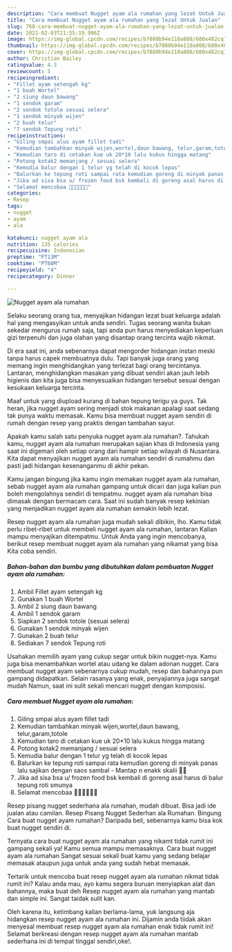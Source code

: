 ```yaml
---
description: "Cara membuat Nugget ayam ala rumahan yang lezat Untuk Jualan"
title: "Cara membuat Nugget ayam ala rumahan yang lezat Untuk Jualan"
slug: 768-cara-membuat-nugget-ayam-ala-rumahan-yang-lezat-untuk-jualan
date: 2021-02-03T21:55:19.996Z
image: https://img-global.cpcdn.com/recipes/b7880b94e110a808/680x482cq70/nugget-ayam-ala-rumahan-foto-resep-utama.jpg
thumbnail: https://img-global.cpcdn.com/recipes/b7880b94e110a808/680x482cq70/nugget-ayam-ala-rumahan-foto-resep-utama.jpg
cover: https://img-global.cpcdn.com/recipes/b7880b94e110a808/680x482cq70/nugget-ayam-ala-rumahan-foto-resep-utama.jpg
author: Christian Bailey
ratingvalue: 4.3
reviewcount: 5
recipeingredient:
- "Fillet ayam setengah kg"
- "1 buah Wortel"
- "2 siung daun bawang"
- "1 sendok garam"
- "2 sendok totole sesuai selera"
- "1 sendok minyak wijen"
- "2 buah telur"
- "7 sendok Tepung roti"
recipeinstructions:
- "Giling smpai alus ayam fillet tadi"
- "Kemudian tambahkan minyak wijen,wortel,daun bawang, telur,garam,totole"
- "Kemudian taro di cetakan kue uk 20*10 lalu kukus hingga matang"
- "Potong kotak2 memanjang / sesuai selera"
- "Kemudia balur dengan 1 telur yg telah di kocok lepas"
- "Balurkan ke tepung roti sampai rata kemudian goreng di minyak panas lalu sajikan dengan saos sambal Mantap n enakk skalii 👍🏻"
- "Jika ad sisa bsa u/ frozen food bsk kembali di goreng asal harus di balur tepung roti smunya"
- "Selamat mencobaa 👍🏻👍🏻👍🏻"
categories:
- Resep
tags:
- nugget
- ayam
- ala

katakunci: nugget ayam ala 
nutrition: 135 calories
recipecuisine: Indonesian
preptime: "PT13M"
cooktime: "PT60M"
recipeyield: "4"
recipecategory: Dinner

---
```



![Nugget ayam ala rumahan](https://img-global.cpcdn.com/recipes/b7880b94e110a808/680x482cq70/nugget-ayam-ala-rumahan-foto-resep-utama.jpg)

Selaku seorang orang tua, menyajikan hidangan lezat buat keluarga adalah hal yang mengasyikan untuk anda sendiri. Tugas seorang  wanita bukan sekedar mengurus rumah saja, tapi anda pun harus menyediakan keperluan gizi terpenuhi dan juga olahan yang disantap orang tercinta wajib nikmat.

Di era  saat ini, anda sebenarnya dapat mengorder hidangan instan meski tanpa harus capek membuatnya dulu. Tapi banyak juga orang yang memang ingin menghidangkan yang terlezat bagi orang tercintanya. Lantaran, menghidangkan masakan yang dibuat sendiri akan jauh lebih higienis dan kita juga bisa menyesuaikan hidangan tersebut sesuai dengan kesukaan keluarga tercinta. 

Maaf untuk yang diupload kurang di bahan tepung terigu ya guys. Tak heran, jika nugget ayam sering menjadi stok makanan apalagi saat sedang tak punya waktu memasak. Kamu bisa membuat nugget ayam sendiri di rumah dengan resep yang praktis dengan tambahan sayur.

Apakah kamu salah satu penyuka nugget ayam ala rumahan?. Tahukah kamu, nugget ayam ala rumahan merupakan sajian khas di Indonesia yang saat ini digemari oleh setiap orang dari hampir setiap wilayah di Nusantara. Kita dapat menyajikan nugget ayam ala rumahan sendiri di rumahmu dan pasti jadi hidangan kesenanganmu di akhir pekan.

Kamu jangan bingung jika kamu ingin memakan nugget ayam ala rumahan, sebab nugget ayam ala rumahan gampang untuk dicari dan juga kalian pun boleh mengolahnya sendiri di tempatmu. nugget ayam ala rumahan bisa dimasak dengan bermacam cara. Saat ini sudah banyak resep kekinian yang menjadikan nugget ayam ala rumahan semakin lebih lezat.

Resep nugget ayam ala rumahan juga mudah sekali dibikin, lho. Kamu tidak perlu ribet-ribet untuk membeli nugget ayam ala rumahan, lantaran Kalian mampu menyajikan ditempatmu. Untuk Anda yang ingin mencobanya, berikut resep membuat nugget ayam ala rumahan yang nikamat yang bisa Kita coba sendiri.

<!--inarticleads1-->

##### Bahan-bahan dan bumbu yang dibutuhkan dalam pembuatan Nugget ayam ala rumahan:

1. Ambil Fillet ayam setengah kg
1. Gunakan 1 buah Wortel
1. Ambil 2 siung daun bawang
1. Ambil 1 sendok garam
1. Siapkan 2 sendok totole (sesuai selera)
1. Gunakan 1 sendok minyak wijen
1. Gunakan 2 buah telur
1. Sediakan 7 sendok Tepung roti


Usahakan memilih ayam yang cukup segar untuk bikin nugget-nya. Kamu juga bisa menambahkan wortel atau udang ke dalam adonan nugget. Cara membuat nugget ayam sebenarnya cukup mudah, resep dan bahannya pun gampang didapatkan. Selain rasanya yang enak, penyajiannya juga sangat mudah Namun, saat ini sulit sekali mencari nugget dengan komposisi. 

<!--inarticleads2-->

##### Cara membuat Nugget ayam ala rumahan:

1. Giling smpai alus ayam fillet tadi
1. Kemudian tambahkan minyak wijen,wortel,daun bawang, telur,garam,totole
1. Kemudian taro di cetakan kue uk 20*10 lalu kukus hingga matang
1. Potong kotak2 memanjang / sesuai selera
1. Kemudia balur dengan 1 telur yg telah di kocok lepas
1. Balurkan ke tepung roti sampai rata kemudian goreng di minyak panas lalu sajikan dengan saos sambal - Mantap n enakk skalii 👍🏻
1. Jika ad sisa bsa u/ frozen food bsk kembali di goreng asal harus di balur tepung roti smunya
1. Selamat mencobaa 👍🏻👍🏻👍🏻


Resep pisang nugget sederhana ala rumahan, mudah dibuat. Bisa jadi ide jualan atau camilan. Resep Pisang Nugget Sederhan ala Rumahan. Bingung Cara buat nugget ayam rumahan? Daripada beli, sebenarnya kamu bisa kok buat nugget sendiri di. 

Ternyata cara buat nugget ayam ala rumahan yang nikamt tidak rumit ini gampang sekali ya! Kamu semua mampu memasaknya. Cara buat nugget ayam ala rumahan Sangat sesuai sekali buat kamu yang sedang belajar memasak ataupun juga untuk anda yang sudah hebat memasak.

Tertarik untuk mencoba buat resep nugget ayam ala rumahan nikmat tidak rumit ini? Kalau anda mau, ayo kamu segera buruan menyiapkan alat dan bahannya, maka buat deh Resep nugget ayam ala rumahan yang mantab dan simple ini. Sangat taidak sulit kan. 

Oleh karena itu, ketimbang kalian berlama-lama, yuk langsung aja hidangkan resep nugget ayam ala rumahan ini. Dijamin anda tiidak akan menyesal membuat resep nugget ayam ala rumahan enak tidak rumit ini! Selamat berkreasi dengan resep nugget ayam ala rumahan mantab sederhana ini di tempat tinggal sendiri,oke!.

